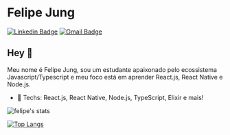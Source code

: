 # Felipe Jung
[![Linkedin Badge](https://img.shields.io/badge/-LinkedIn-151515?style=flat-square&logo=Linkedin&logoColor=78fe96&link=https://www.linkedin.com/in/felipe-jung/)](https://www.linkedin.com/in/felipe-jung/)
[![Gmail Badge](https://img.shields.io/badge/-Gmail-151515?style=flat-square&logo=Gmail&logoColor=78fe96&link=mailto:felipemattoseu@gmail.com)](mailto:felipemattoseu@gmail.com)

## Hey 👋
Meu nome é Felipe Jung, sou um estudante apaixonado pelo ecossistema Javascript/Typescript e meu foco está em aprender React.js, React Native e Node.js.

- :rocket: Techs: React.js, React Native, Node.js, TypeScript, Elixir e mais!

![felipe's stats](https://github-readme-stats.vercel.app/api?username=felipe-jm&show_icons=true&theme=dark)

[![Top Langs](https://github-readme-stats.vercel.app/api/top-langs/?username=felipe-jm&layout=compact&theme=dark)](https://github.com/anuraghazra/github-readme-stats)
